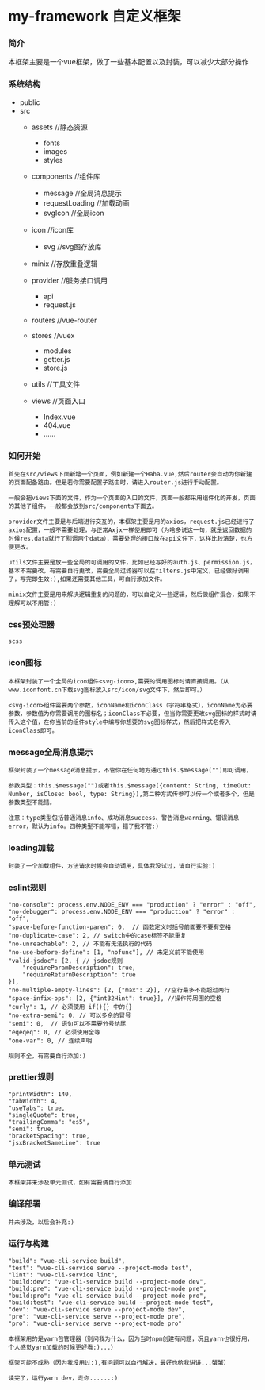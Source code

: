 # my-framework 自定义框架

### 简介
本框架主要是一个vue框架，做了一些基本配置以及封装，可以减少大部分操作

### 系统结构

* public
* src
    * assets  //静态资源
        * fonts
        * images
        * styles
    * components //组件库
        * message //全局消息提示
        * requestLoading //加载动画
        * svgIcon //全局icon
    * icon //icon库
        * svg //svg图存放库
    * minix //存放重叠逻辑
    * provider //服务接口调用
        * api
        * request.js
    * routers //vue-router
    * stores //vuex
        * modules
        * getter.js
        * store.js

    * utils //工具文件
    * views //页面入口
        * Index.vue
        * 404.vue
        * ......
### 如何开始
    首先在src/views下面新增一个页面，例如新建一个Haha.vue,然后router会自动为你新建的页面配备路由。但是若你需要配置子路由时，请进入router.js进行手动配置。

    一般会把views下面的文件，作为一个页面的入口的文件，页面一般都采用组件化的开发，页面的其他子组件，一般都会放到src/components下面去。

    provider文件主要是与后端进行交互的，本框架主要是用的axios，request.js已经进行了axios配置，一般不需要处理，与正常Axjx一样使用即可（为啥多说这一句，就是返回数据的时候res.data就行了别调两个data），需要处理的接口放在api文件下，这样比较清楚，也方便更改。

    utils文件主要是放一些全局的可调用的文件，比如已经写好的auth.js、permission.js，基本不需要改，有需要自行更改，需要全局过滤器可以在filters.js中定义，已经做好调用了，写完即生效:),如果还需要其他工具，可自行添加文件。

    minix文件主要是用来解决逻辑重复的问题的，可以自定义一些逻辑，然后做组件混合，如果不理解可以不用管:)

### css预处理器
    scss

### icon图标
    本框架封装了一个全局的icon组件<svg-icon>,需要的调用图标时请直接调用。（从www.iconfont.cn下载svg图标放入src/icon/svg文件下，然后即可。）

    <svg-icon>组件需要两个参数，iconName和iconClass（字符串格式），iconName为必要参数，参数值为你需要调用的图标名；iconClass不必要，但当你需要更改svg图标的样式时请传入这个值，在你当前的组件style中编写你想要的svg图标样式，然后把样式名传入iconClass即可。

### message全局消息提示
    框架封装了一个message消息提示，不管你在任何地方通过this.$message("")即可调用，

    参数类型：this.$message("")或者this.$message({content: String, timeOut: Number, isClose: bool, type: String}),第二种方式传参可以传一个或者多个，但是参数类型不能错。

    注意：type类型包括普通消息info、成功消息success、警告消息warning、错误消息error，默认为info。四种类型不能写错，错了我不管:)

### loading加载
    封装了一个加载组件，方法请求时候会自动调用，具体我没试过，请自行实验:)

### eslint规则
    "no-console": process.env.NODE_ENV === "production" ? "error" : "off",
    "no-debugger": process.env.NODE_ENV === "production" ? "error" : "off",
    "space-before-function-paren": 0,  // 函数定义时括号前面要不要有空格
    "no-duplicate-case": 2, // switch中的case标签不能重复
    "no-unreachable": 2, // 不能有无法执行的代码
    "no-use-before-define": [1, "nofunc"], // 未定义前不能使用
    "valid-jsdoc": [2, { // jsdoc规则
        "requireParamDescription": true,
        "requireReturnDescription": true
    }],
    "no-multiple-empty-lines": [2, {"max": 2}], //空行最多不能超过两行
    "space-infix-ops": [2, {"int32Hint": true}], //操作符周围的空格
    "curly": 1, // 必须使用 if(){} 中的{}
    "no-extra-semi": 0, // 可以多余的冒号
    "semi": 0,  // 语句可以不需要分号结尾
    "eqeqeq": 0, // 必须使用全等
    "one-var": 0, // 连续声明

    规则不全，有需要自行添加:)

### prettier规则
    "printWidth": 140,
	"tabWidth": 4,
	"useTabs": true,
	"singleQuote": true,
	"trailingComma": "es5",
	"semi": true,
	"bracketSpacing": true,
	"jsxBracketSameLine": true


### 单元测试
    本框架并未涉及单元测试，如有需要请自行添加

### 编译部署
    并未涉及，以后会补充:)

### 运行与构建
    "build": "vue-cli-service build",
    "test": "vue-cli-service serve --project-mode test",
    "lint": "vue-cli-service lint",
    "build:dev": "vue-cli-service build --project-mode dev",
    "build:pre": "vue-cli-service build --project-mode pre",
    "build:pro": "vue-cli-service build --project-mode pro",
    "build:test": "vue-cli-service build --project-mode test",
    "dev": "vue-cli-service serve --project-mode dev",
    "pre": "vue-cli-service serve --project-mode pre",
    "pro": "vue-cli-service serve --project-mode pro"

    本框架用的是yarn包管理器（别问我为什么，因为当时npm创建有问题，况且yarn也很好用，个人感觉yarn加载的时候更好看:)...）

    框架可能不成熟（因为我没用过:),有问题可以自行解决，最好也给我讲讲...蟹蟹）
    
    读完了，运行yarn dev，走你......:)




